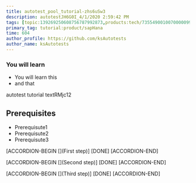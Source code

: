 ```yaml
---
title: autotest_pool_tutorial-zhs6uSw3
description: autotestJH6G0I_4/1/2020 2:59:42 PM
tags: [topic:139269250608756787992873,products:tech/73554900100700000996,tutorial:experience/advanced]
primary_tag: tutorial:product/sapHana
time: 604
author_profile: https://github.com/ksAutotests
author_name: ksAutotests
---
```

### You will learn
- You will learn this
- and that

autotest tutorial textRMjc12

## Prerequisites
- Prerequisute1
- Prerequisute2
- Prerequisute3

[ACCORDION-BEGIN [](First step)]
[DONE]
[ACCORDION-END]

[ACCORDION-BEGIN [](Second step)]
[DONE]
[ACCORDION-END]

[ACCORDION-BEGIN [](Third step)]
[DONE]
[ACCORDION-END]

